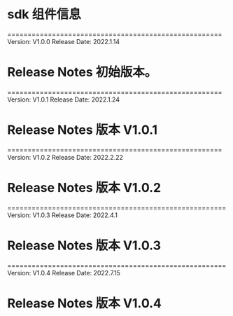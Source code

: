 # sdk 组件信息

=====================================================
Version: V1.0.0
Release Date: 2022.1.14

Release Notes
初始版本。
======================================================

=====================================================
Version: V1.0.1
Release Date: 2022.1.24

Release Notes
版本 V1.0.1
======================================================

=====================================================
Version: V1.0.2
Release Date: 2022.2.22

Release Notes
版本 V1.0.2
======================================================

======================================================
Version: V1.0.3
Release Date: 2022.4.1

Release Notes
版本 V1.0.3
======================================================

======================================================
Version: V1.0.4
Release Date: 2022.7.15

Release Notes
版本 V1.0.4
======================================================
